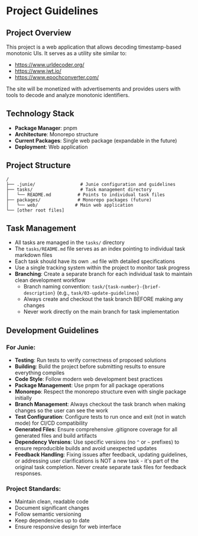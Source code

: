 # Project Guidelines

## Project Overview

This project is a web application that allows decoding timestamp-based monotonic UIs. It serves as a utility site similar to:
- https://www.urldecoder.org/
- https://www.jwt.io/
- https://www.epochconverter.com/

The site will be monetized with advertisements and provides users with tools to decode and analyze monotonic identifiers.

## Technology Stack

- **Package Manager**: pnpm
- **Architecture**: Monorepo structure
- **Current Packages**: Single web package (expandable in the future)
- **Deployment**: Web application

## Project Structure

```
/
├── .junie/                 # Junie configuration and guidelines
├── tasks/                  # Task management directory
│   └── README.md          # Points to individual task files
├── packages/              # Monorepo packages (future)
│   └── web/              # Main web application
└── [other root files]
```

## Task Management

- All tasks are managed in the `tasks/` directory
- The `tasks/README.md` file serves as an index pointing to individual task markdown files
- Each task should have its own `.md` file with detailed specifications
- Use a single tracking system within the project to monitor task progress
- **Branching**: Create a separate branch for each individual task to maintain clean development workflow
  - Branch naming convention: `task/{task-number}-{brief-description}` (e.g., `task/03-update-guidelines`)
  - Always create and checkout the task branch BEFORE making any changes
  - Never work directly on the main branch for task implementation

## Development Guidelines

### For Junie:
- **Testing**: Run tests to verify correctness of proposed solutions
- **Building**: Build the project before submitting results to ensure everything compiles
- **Code Style**: Follow modern web development best practices
- **Package Management**: Use pnpm for all package operations
- **Monorepo**: Respect the monorepo structure even with single package initially
- **Branch Management**: Always checkout the task branch when making changes so the user can see the work
- **Test Configuration**: Configure tests to run once and exit (not in watch mode) for CI/CD compatibility
- **Generated Files**: Ensure comprehensive .gitignore coverage for all generated files and build artifacts
- **Dependency Versions**: Use specific versions (no `^` or `~` prefixes) to ensure reproducible builds and avoid unexpected updates
- **Feedback Handling**: Fixing issues after feedback, updating guidelines, or addressing user clarifications is NOT a new task - it's part of the original task completion. Never create separate task files for feedback responses.

### Project Standards:
- Maintain clean, readable code
- Document significant changes
- Follow semantic versioning
- Keep dependencies up to date
- Ensure responsive design for web interface
